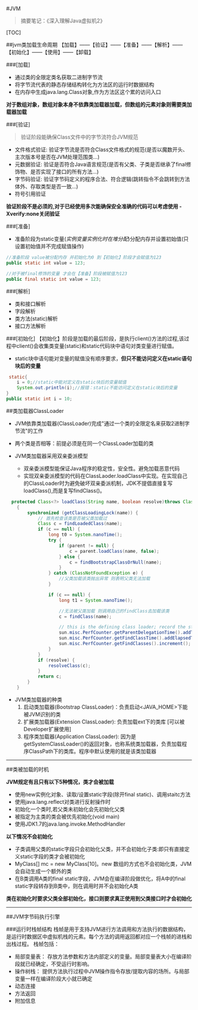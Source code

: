 #JVM
>摘要笔记：《深入理解Java虚拟机2》

[TOC]


##jvm类加载生命周期
【加载】——【验证】——【准备】——【解析】——【初始化】——【使用】——【卸载】

###[加载]
* 通过类的全限定类名获取二进制字节流
* 将字节流代表的静态存储结构转化为方法区的运行时数据结构
* 在内存中生成java.lang.Class对象,作为方法区这个累的访问入口

**对于数组对象，数组对象本身不依靠类加载器加载，但数组的元素对象则需要类加载器加载**

###[验证]
>验证阶段能确保Class文件中的字节流符合JVM规范

* 文件格式验证:
验证字节流是否符合Class文件格式的规范(是否以魔数开头、主次版本号是否在JVM处理范围类...)
* 元数据验证:
验证是否符合Java语言规范(是否有父类、子类是否继承了final修饰物、是否实现了接口的所有方法...)
* 字节码验证:
验证字节码定义的程序合法、符合逻辑(跳转指令不会跳转到方法体外、存取类型是否一致...)
* 符号引用验证


**验证阶段不是必须的,对于已经使用多次能确保安全准确的代码可以考虑使用 -Xverify:none关闭验证**


###[准备]
- 准备阶段为static变量(*实例变量实例化时在堆分配*)分配内存并设置初始值(只设置初始值并不完成赋值操作)

```java
//准备阶段 value被分配内存 并初始化为0 到【初始化】阶段才会赋值为123
public static int value = 123;

//对于被final修饰的变量 才会在【准备】阶段被赋值为123
public final static int value = 123;
```

###[解析]
- 类和接口解析 
- 字段解析
- 类方法(static)解析
- 接口方法解析


###[初始化]
【初始化】阶段是加载的最后阶段，是执行client()方法的过程,该过程中client()会收集类变量(static)和static代码块中语句对类变量进行赋值。

+ static块中语句能对变量的赋值没有顺序要求，**但只不能访问定义在static语句块后的变量**
```java
 static{
	i = 0;//static中能对定义在static块后的变量赋值
	System.out.println(i);//报错：static不能访问定义在static块后的变量
}
public static int i = 10;
```

##类加载器ClassLoader
* JVM依靠类加载器(ClassLoader)完成"通过一个类的全限定名来获取2进制字节流"的工作
* 两个类是否相等：前提必须是在同一个ClassLoader加载的类
* JVM类加载器采用双亲委派模型

  - 双亲委派模型能保证Java程序的稳定性，安全性。避免加载恶意代码
  - 实现双亲委派模型的代码在ClassLaoder.loadClass中实现。在实现自己的ClassLoader时为避免破坏双亲委派机制，JDK不提倡直接复写loadClass(),而是复写findClass()。
```java
  protected Class<?> loadClass(String name, boolean resolve)throws ClassNotFoundException
    {
        synchronized (getClassLoadingLock(name)) {
            // 首先检查该类是否被父类加载过
            Class c = findLoadedClass(name);
            if (c == null) {
                long t0 = System.nanoTime();
                try {
                    if (parent != null) {
                        c = parent.loadClass(name, false);
                    } else {
                        c = findBootstrapClassOrNull(name);
                    }
                } catch (ClassNotFoundException e) {
                	//父类加载该类抛出异常 则表明父类无法加载 
                }

                if (c == null) {
                    long t1 = System.nanoTime();

                    //无法被父类加载 则调用自己的findClass去加载该类
                    c = findClass(name);

                    // this is the defining class loader; record the stats
                    sun.misc.PerfCounter.getParentDelegationTime().addTime(t1 - t0);
                    sun.misc.PerfCounter.getFindClassTime().addElapsedTimeFrom(t1);
                    sun.misc.PerfCounter.getFindClasses().increment();
                }
            }
            if (resolve) {
                resolveClass(c);
            }
            return c;
        }
    }
```
* JVM类加载器的种类
  1. 启动类加载器(Bootstrap ClassLoader)：负责启动<JAVA_HOME>下能被JVM识别的类
  2. 扩展类加载器(Extension ClassLoader): 负责加载ext下的类库 [可以被Developer扩展使用]
  3. 程序类加载器(Application ClassLoader): 因为是getSystemClassLoader()的返回对象，也称系统类加载器，负责加载程序ClassPath下的类库。程序中默认使用的就是该类加载器





<hr>

##类被加载的时机

**JVM规定有且只有以下5种情况，类才会被加载**

* 使用new实例化对象、读取/设置static字段(除开final static)、调用staitc方法
* 使用java.lang.reflect对类进行反射操作时
* 初始化一个类时,若父类未初始化会先初始化父类
* 被指定为主类的类会被优先初始化(void main)
* 使用JDK1.7的java.lang.invoke.MethodHandler

**以下情况不会初始化**

* 子类调用父类的static字段只会初始化父类，并不会初始化子类:即只有直接定义static字段的类才会被初始化
* MyClass[] mc = new MyClass[10]。new 数组的方式也不会初始化类，JVM会自动生成一个额外的类
* 在B类调用A类的final static字段，JVM会在编译阶段做优化，将A中的final static字段转存到B类中，则在调用时并不会初始化A类

**类在初始化时要求父类全部初始化，接口则要求真正使用到父类接口时才会初始化**

<hr>
##JVM字节码执行引擎

###运行时栈帧结构
栈帧是用于支持JVM进行方法调用和方法执行的数据结构，是运行时数据区中虚拟机栈的元素。每个方法的调用返回都对应一个栈帧的进栈和出栈过程。
栈帧包括：

* 局部变量表：
  存放方法参数和方法内部定义的变量。局部变量表大小在编译阶段就已经确定，不受运行时影响。
* 操作树栈：
  提供方法执行过程中JVM操作指令存放/提取内容的场所。与局部变量一样在编译阶段大小就已确定
* 动态连接
* 方法返回
* 附加信息